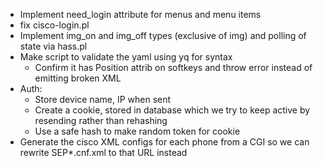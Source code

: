 - Implement need_login attribute for menus and menu items
- fix cisco-login.pl
- Implement img_on and img_off types (exclusive of img) and polling of state
  via hass.pl
- Make script to validate the yaml using yq for syntax
  - Confirm it has Position attrib on softkeys and throw error instead of
    emitting broken XML
- Auth:
    * Store device name, IP when sent
    * Create a cookie, stored in database which we
      try to keep active by resending rather than
      rehashing
    - Use a safe hash to make random token for cookie
- Generate the cisco XML configs for each phone from a CGI so we can rewrite SEP*.cnf.xml to that URL instead
